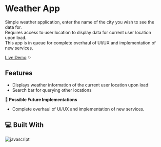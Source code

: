 # Weather App
Simple weather application, enter the name of the city you wish to see the data for.<br>
Requires access to user location to display data for current user location upon load.<br>
This app is in queue for complete overhaul of UI/UX and implementation of new services.

[Live Demo](https://nikolamilinkovic.github.io/weather-app-practice/) ✨

## Features
- Displays weather information of the current user location upon load
- Search bar for querying other locations

**🧭 Possible Future Implementations**
- Complete overhaul of UI/UX and implementation of new services.

## 💻 Built With
![javascript](https://skillicons.dev/icons?i=js,html,css,webpack&perline=10)
